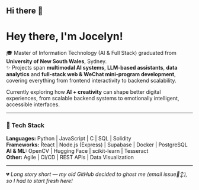 ## Hi there 👋

# Hey there, I'm Jocelyn!

🎓 Master of Information Technology (AI & Full Stack) graduated from **University of New South Wales**, Sydney.  
✨ Projects span **multimodal AI systems**, **LLM-based assistants**, **data analytics** and **full-stack web & WeChat mini-program development**, covering everything from frontend interactivity to backend scalability.

Currently exploring how **AI + creativity** can shape better digital experiences, 
from scalable backend systems to emotionally intelligent, accessible interfaces.

---

### 🤖 Tech Stack
**Languages:** Python | JavaScript | C | SQL | Solidity  
**Frameworks:** React | Node.js (Express) | Supabase | Docker | PostgreSQL  
**AI & ML:** OpenCV | Hugging Face | scikit-learn | Tesseract  
**Other:** Agile | CI/CD | REST APIs | Data Visualization  

---

💔 *Long story short — my old GitHub decided to ghost me (email issue🙂‍↕️), so I had to start fresh here!*
